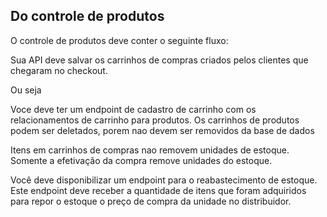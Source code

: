 ## Do controle de produtos

O controle de produtos deve conter o seguinte fluxo:

Sua API deve salvar os carrinhos de compras criados pelos clientes que chegaram no checkout.

Ou seja

Voce deve ter um endpoint de cadastro de carrinho com os relacionamentos de carrinho para produtos.
Os carrinhos de produtos podem ser deletados, porem nao devem ser removidos da base 
de dados

Itens em carrinhos de compras nao removem unidades de estoque. Somente a efetivação da compra remove
unidades do estoque.

 Você deve disponibilizar um endpoint para o reabastecimento de estoque.
 Este endpoint deve receber a quantidade de itens que foram adquiridos para 
 repor o estoque o preço de compra da unidade no distribuidor.
